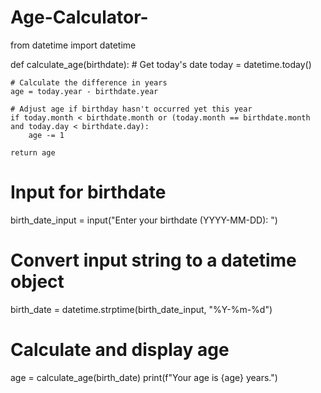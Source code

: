 # Age-Calculator-
from datetime import datetime

def calculate_age(birthdate):
    # Get today's date
    today = datetime.today()
    
    # Calculate the difference in years
    age = today.year - birthdate.year
    
    # Adjust age if birthday hasn't occurred yet this year
    if today.month < birthdate.month or (today.month == birthdate.month and today.day < birthdate.day):
        age -= 1
    
    return age

# Input for birthdate
birth_date_input = input("Enter your birthdate (YYYY-MM-DD): ")

# Convert input string to a datetime object
birth_date = datetime.strptime(birth_date_input, "%Y-%m-%d")

# Calculate and display age
age = calculate_age(birth_date)
print(f"Your age is {age} years.")
